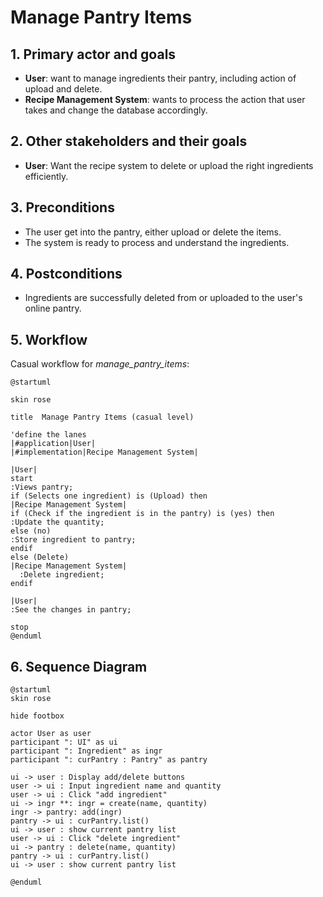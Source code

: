 # Manage Pantry Items

## 1. Primary actor and goals
* __User__: want to manage ingredients their pantry, including action of upload and delete.
* __Recipe Management System__: wants to process the action that user takes and change the database accordingly.


## 2. Other stakeholders and their goals

* __User__: Want the recipe system to delete or upload the right ingredients efficiently.


## 3. Preconditions

* The user get into the pantry, either upload or delete the items.
* The system is ready to process and understand the ingredients.

## 4. Postconditions

* Ingredients are successfully deleted from or uploaded to the user's online pantry.


## 5. Workflow

Casual workflow for _manage_pantry_items_:

```plantuml
@startuml

skin rose

title  Manage Pantry Items (casual level)

'define the lanes
|#application|User|
|#implementation|Recipe Management System|

|User|
start
:Views pantry;
if (Selects one ingredient) is (Upload) then
|Recipe Management System|
if (Check if the ingredient is in the pantry) is (yes) then
:Update the quantity;
else (no)
:Store ingredient to pantry;
endif
else (Delete)
|Recipe Management System|
  :Delete ingredient;
endif

|User|
:See the changes in pantry;

stop
@enduml
```

## 6. Sequence Diagram

```plantuml
@startuml
skin rose

hide footbox

actor User as user
participant ": UI" as ui
participant ": Ingredient" as ingr
participant ": curPantry : Pantry" as pantry

ui -> user : Display add/delete buttons
user -> ui : Input ingredient name and quantity
user -> ui : Click "add ingredient"
ui -> ingr **: ingr = create(name, quantity)
ingr -> pantry: add(ingr)
pantry -> ui : curPantry.list()
ui -> user : show current pantry list
user -> ui : Click "delete ingredient"
ui -> pantry : delete(name, quantity)
pantry -> ui : curPantry.list()
ui -> user : show current pantry list

@enduml
````